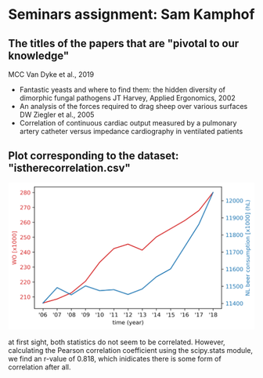 # Seminars assignment: Sam Kamphof
## The titles of the papers that are "pivotal to our knowledge"
MCC Van Dyke et al., 2019
 - Fantastic yeasts and where to find them: the hidden diversity of dimorphic fungal pathogens
JT Harvey, Applied Ergonomics, 2002
 - An analysis of the forces required to drag sheep over various surfaces
DW Ziegler et al., 2005
 - Correlation of continuous cardiac output measured by a pulmonary artery catheter versus impedance cardiography in ventilated patients

## Plot corresponding to the dataset: "istherecorrelation.csv"
 ![Image](https://github.com/zzammuel/CS_Assignment/blob/master/image1.png)

at first sight, both statistics do not seem to be correlated. However, calculating the Pearson correlation coefficient using the scipy.stats module, we find an r-value of 0.818, which inidicates there is some form of correlation after all.

